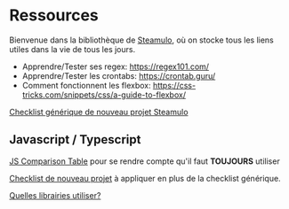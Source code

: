 # Ressources
Bienvenue dans la bibliothèque de [Steamulo](http://www.steamulo.com/), où on stocke tous les liens utiles dans la vie de tous les jours.
* Apprendre/Tester ses regex: https://regex101.com/
* Apprendre/Tester les crontabs: https://crontab.guru/
* Comment fonctionnent les flexbox: https://css-tricks.com/snippets/css/a-guide-to-flexbox/

[Checklist générique de nouveau projet Steamulo](https://github.com/STEAMULO/resources/blob/master/checklist-nouveau-projet.md)

## Javascript / Typescript
[JS Comparison Table](https://dorey.github.io/JavaScript-Equality-Table/) pour se rendre compte qu'il faut **TOUJOURS** utiliser

[Checklist de nouveau projet](https://github.com/STEAMULO/resources/blob/master/javascript-checklist-nouveau-projet.md) à appliquer en plus de la checklist générique.

[Quelles librairies utiliser?](https://github.com/STEAMULO/resources/blob/master/javascript-les-libs.md)

